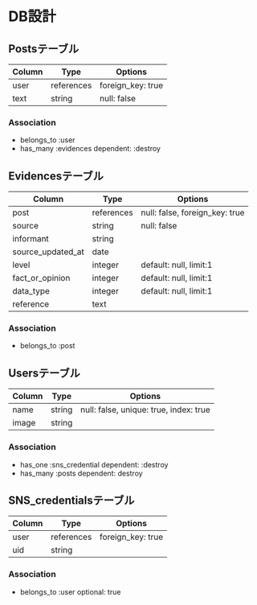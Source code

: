 # DB設計

## Postsテーブル

|Column|Type|Options|
|------|----|-------|
|user|references|foreign_key: true|
|text|string|null: false|

### Association

- belongs_to :user
- has_many :evidences dependent: :destroy

## Evidencesテーブル

|Column|Type|Options|
|------|----|-------|
|post|references|null: false, foreign_key: true|
|source|string|null: false|
|informant|string||
|source_updated_at|date||
|level|integer|default: null, limit:1|
|fact_or_opinion|integer|default: null, limit:1|
|data_type|integer|default: null, limit:1|
|reference|text||

### Association

- belongs_to :post

## Usersテーブル

|Column|Type|Options|
|------|----|-------|
|name|string|null: false, unique: true, index: true|
|image|string||

### Association

- has_one :sns_credential dependent: :destroy
- has_many :posts dependent: destroy

## SNS_credentialsテーブル

|Column|Type|Options|
|------|----|-------|
|user|references|foreign_key: true|
|uid|string||

### Association

- belongs_to :user optional: true
